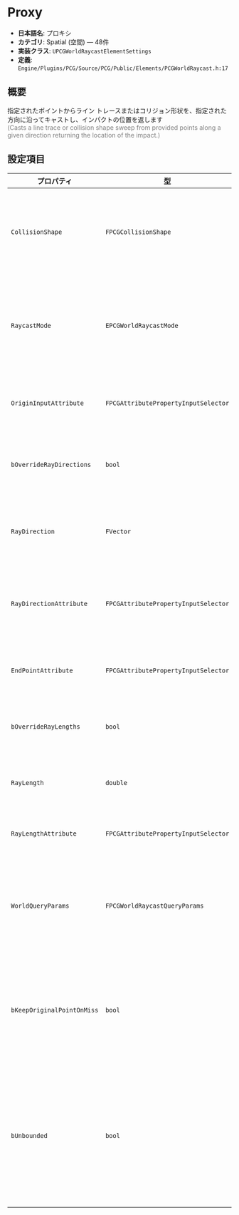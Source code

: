 # Proxy

- **日本語名**: プロキシ
- **カテゴリ**: Spatial (空間) — 48件
- **実装クラス**: `UPCGWorldRaycastElementSettings`
- **定義**: `Engine/Plugins/PCG/Source/PCG/Public/Elements/PCGWorldRaycast.h:17`

## 概要

指定されたポイントからライン トレースまたはコリジョン形状を、指定された方向に沿ってキャストし、インパクトの位置を返します<br><span style='color:gray'>(Casts a line trace or collision shape sweep from provided points along a given direction returning the location of the impact.)</span>

## 設定項目


| プロパティ | 型 | 初期値 | 説明 |
| --- | --- | --- | --- |
| `CollisionShape` | `FPCGCollisionShape` | なし | ラインチャネルもしくは任意形状によるスイープ設定。 |
| `RaycastMode` | `EPCGWorldRaycastMode` | `EPCGWorldRaycastMode::Infinite` | レイの方向・距離をどのように決定するかを指定します。 |
| `OriginInputAttribute` | `FPCGAttributePropertyInputSelector` | なし | レイの始点を決定する属性。 |
| `bOverrideRayDirections` | `bool` | `false` | 入力属性からレイ方向を取得します。 |
| `RayDirection` | `FVector` | `-FVector::UnitZ()` | 全レイに共通で使用する方向ベクトル。 |
| `RayDirectionAttribute` | `FPCGAttributePropertyInputSelector` | なし | ポイントごとにレイ方向を指定する属性。 |
| `EndPointAttribute` | `FPCGAttributePropertyInputSelector` | なし | レイ終点を直接指定する属性。 |
| `bOverrideRayLengths` | `bool` | `false` | 属性からレイ長さを取得します。 |
| `RayLength` | `double` | `100000.0` | 全レイに適用する長さ（cm）。 |
| `RayLengthAttribute` | `FPCGAttributePropertyInputSelector` | なし | レイ長さを定義する属性。 |
| `WorldQueryParams` | `FPCGWorldRaycastQueryParams` | なし | レイキャスト処理の詳細設定（コリジョンチャネルなど）。 |
| `bKeepOriginalPointOnMiss` | `bool` | `false` | レイがヒットしなかった場合でも元のポイント位置を保持します。 |
| `bUnbounded` | `bool` | `false` | バウンディングボリュームが無い場合はアクタ境界でサンプリング領域を制限します。 |
